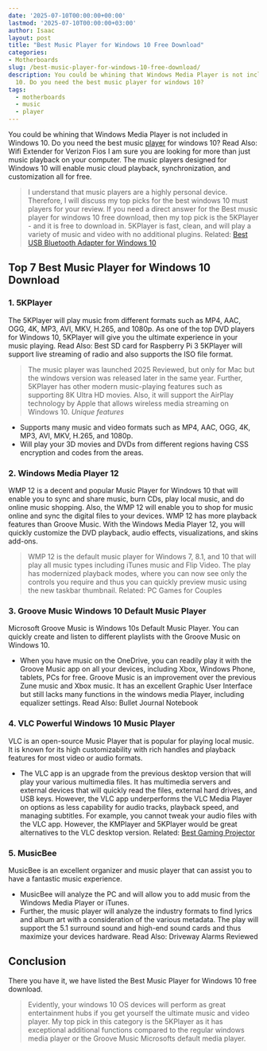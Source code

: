 ```yaml
---
date: '2025-07-10T00:00:00+00:00'
lastmod: '2025-07-10T00:00:00+03:00'
author: Isaac
layout: post
title: "Best Music Player for Windows 10 Free Download"
categories:
- Motherboards
slug: /best-music-player-for-windows-10-free-download/
description: You could be whining that Windows Media Player is not included in Windows
  10. Do you need the best music player for windows 10?
tags: 
  - motherboards
  - music
  - player
---
```

You could be whining that Windows Media Player is not included in Windows 10. Do you need the best music [player](/posts/best-record-player-under-100/) for windows 10?
Read Also:
Wifi Extender for Verizon Fios
I am sure you are looking for more than just music playback on your computer. The music players designed for Windows 10 will enable music cloud playback, synchronization, and customization all for free.
> I understand that music players are a highly personal device. Therefore, I will discuss my top picks for the best windows 10 must players for your review.
If you need a direct answer for the Best music player for windows 10 free download, then my top pick is the 5KPlayer - and it is free to download in.
5KPlayer is fast, clean, and will play a variety of music and video with no additional plugins.
> Related:
> [Best USB Bluetooth Adapter for Windows 10](https://pestpolicy.com/best-usb-bluetooth-adapter-for-windows-10/)
## Top 7 Best Music Player for Windows 10 Download
### 1. 5KPlayer
The 5KPlayer will play music from different formats such as MP4, AAC, OGG, 4K, MP3, AVI, MKV, H.265, and 1080p.
As one of the top DVD players for Windows 10, 5KPlayer will give you the ultimate experience in your music playing.
Read Also:
Best SD card for Raspberry Pi 3
5KPlayer will support live streaming of radio and also supports the ISO file format.
> The music player was launched 2025 Reviewed, but only for Mac but the windows version was released later in the same year.
Further, 5KPlayer has other modern music-playing features such as supporting 8K Ultra HD movies.
Also, it will support the AirPlay technology by Apple that allows wireless media streaming on Windows 10.
*Unique features*
- Supports many music and video formats such as MP4, AAC, OGG, 4K, MP3, AVI, MKV, H.265, and 1080p.
- Will play your 3D movies and DVDs from different regions having CSS encryption and codes from the areas.
### 2. Windows Media Player 12
WMP 12 is a decent and popular Music Player for Windows 10 that will enable you to sync and share music, burn CDs, play local music, and do online music shopping.
Also, the WMP 12 will enable you to shop for music online and sync the digital files to your devices.
WMP 12 has more playback features than Groove Music. With the Windows Media Player 12, you will quickly customize the DVD playback, audio effects, visualizations, and skins add-ons.
> WMP 12 is the default music player for Windows 7, 8.1, and 10 that will play all music types including iTunes music and Flip Video.
The play has modernized playback modes, where you can now see only the controls you require and thus you can quickly preview music using the new taskbar thumbnail.
Related:
PC Games for Couples
### 3. Groove Music  Windows 10 Default Music Player
Microsoft Groove Music is Windows 10s Default Music Player. You can quickly create and listen to different playlists with the Groove Music on Windows 10.
- When you have music on the OneDrive, you can readily play it with the Groove Music app on all your devices, including Xbox, Windows Phone, tablets, PCs  for free.
Groove Music is an improvement over the previous Zune music and Xbox music.
It has an excellent Graphic User Interface but still lacks many functions in the windows media Player, including equalizer settings.
Read Also:
Bullet Journal Notebook
### 4. VLC  Powerful Windows 10 Music Player
VLC is an open-source Music Player that is popular for playing local music. It is known for its high customizability with rich handles and playback features for most video or audio formats.
- The VLC app is an upgrade from the previous desktop version that will play your various multimedia files.
It has multimedia servers and external devices that will quickly read the files, external hard drives, and USB keys.
However, the VLC app underperforms the VLC Media Player on options as less capability for audio tracks, playback speed, and managing subtitles.
For example, you cannot tweak your audio files with the VLC app. However, the KMPlayer and 5KPlayer would be great alternatives to the VLC desktop version.
Related:
[Best Gaming Projector](https://pestpolicy.com/best-gaming-projector/)
### 5. MusicBee
MusicBee is an excellent organizer and music player that can assist you to have a fantastic music experience.
- MusicBee will analyze the PC and will allow you to add music from the Windows Media Player or iTunes.
- Further, the music player will analyze the industry formats to find lyrics and album art with a consideration of the various metadata.
The play will support the 5.1 surround sound and high-end sound cards and thus maximize your devices hardware.
Read Also:
Driveway Alarms Reviewed
## Conclusion
There you have it, we have listed the Best Music Player for Windows 10 free download.
> Evidently, your windows 10 OS devices will perform as great entertainment hubs if you get yourself the ultimate music and video player.
My top pick in this category is the 5KPlayer as it has exceptional additional functions compared to the regular windows media player or the Groove Music  Microsofts default media player.

